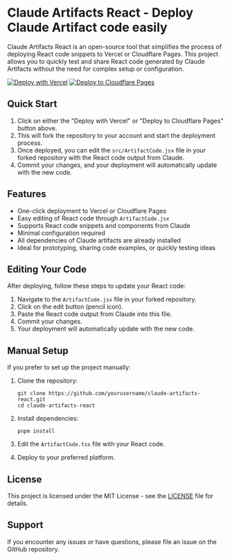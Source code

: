 # Claude Artifacts React - Deploy Claude Artifact code easily

Claude Artifacts React is an open-source tool that simplifies the process of deploying React code snippets to Vercel or Cloudflare Pages. This project allows you to quickly test and share React code generated by Claude Artifacts without the need for complex setup or configuration.

[![Deploy with Vercel](https://vercel.com/button)](https://vercel.com/new/clone?repository-url=https%3A%2F%2Fgithub.com%2Frisonsimon%2Fclaude-artifacts-react)
[![Deploy to Cloudflare Pages](https://deploy.workers.cloudflare.com/button)](https://deploy.workers.cloudflare.com/?url=https://github.com/risonsimon/claude-artifacts-react)

## Quick Start

1. Click on either the "Deploy with Vercel" or "Deploy to Cloudflare Pages" button above.
2. This will fork the repository to your account and start the deployment process.
3. Once deployed, you can edit the `src/ArtifactCode.jsx` file in your forked repository with the React code output from Claude.
4. Commit your changes, and your deployment will automatically update with the new code.

## Features

- One-click deployment to Vercel or Cloudflare Pages
- Easy editing of React code through `ArtifactCode.jsx`
- Supports React code snippets and components from Claude
- Minimal configuration required
- All dependencies of Claude artifacts are already installed
- Ideal for prototyping, sharing code examples, or quickly testing ideas

## Editing Your Code

After deploying, follow these steps to update your React code:

1. Navigate to the `ArtifactCode.jsx` file in your forked repository.
2. Click on the edit button (pencil icon).
3. Paste the React code output from Claude into this file.
4. Commit your changes.
5. Your deployment will automatically update with the new code.

## Manual Setup

If you prefer to set up the project manually:

1. Clone the repository:

   ```
   git clone https://github.com/yourusername/claude-artifacts-react.git
   cd claude-artifacts-react
   ```

2. Install dependencies:

   ```
   pnpm install
   ```

3. Edit the `ArtifactCode.tsx` file with your React code.

4. Deploy to your preferred platform.

## License

This project is licensed under the MIT License - see the [LICENSE](LICENSE) file for details.

## Support

If you encounter any issues or have questions, please file an issue on the GitHub repository.
